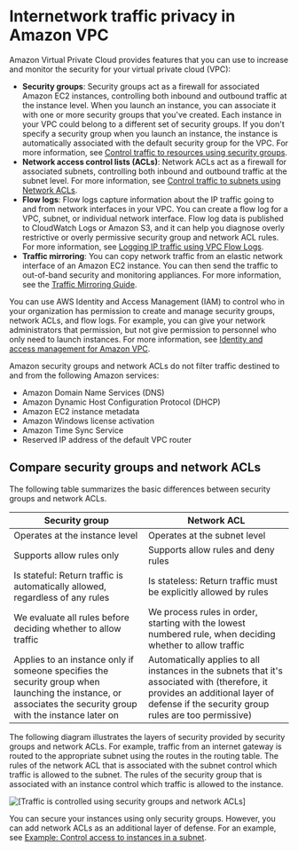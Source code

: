 # Internetwork traffic privacy in Amazon VPC<a name="VPC_Security"></a>

Amazon Virtual Private Cloud provides features that you can use to increase and monitor the security for your virtual private cloud \(VPC\):
+ **Security groups**: Security groups act as a firewall for associated Amazon EC2 instances, controlling both inbound and outbound traffic at the instance level\. When you launch an instance, you can associate it with one or more security groups that you've created\. Each instance in your VPC could belong to a different set of security groups\. If you don't specify a security group when you launch an instance, the instance is automatically associated with the default security group for the VPC\. For more information, see [Control traffic to resources using security groups](VPC_SecurityGroups.md)\.
+ **Network access control lists \(ACLs\)**: Network ACLs act as a firewall for associated subnets, controlling both inbound and outbound traffic at the subnet level\. For more information, see [Control traffic to subnets using Network ACLs](vpc-network-acls.md)\.
+ **Flow logs**: Flow logs capture information about the IP traffic going to and from network interfaces in your VPC\. You can create a flow log for a VPC, subnet, or individual network interface\. Flow log data is published to CloudWatch Logs or Amazon S3, and it can help you diagnose overly restrictive or overly permissive security group and network ACL rules\. For more information, see [Logging IP traffic using VPC Flow Logs](flow-logs.md)\.
+ **Traffic mirroring**: You can copy network traffic from an elastic network interface of an Amazon EC2 instance\. You can then send the traffic to out\-of\-band security and monitoring appliances\. For more information, see the [Traffic Mirroring Guide](https://docs.aws.amazon.com/vpc/latest/mirroring/)\.

You can use AWS Identity and Access Management \(IAM\) to control who in your organization has permission to create and manage security groups, network ACLs, and flow logs\. For example, you can give your network administrators that permission, but not give permission to personnel who only need to launch instances\. For more information, see [Identity and access management for Amazon VPC](security-iam.md)\.

Amazon security groups and network ACLs do not filter traffic destined to and from the following Amazon services:
+ Amazon Domain Name Services \(DNS\)
+ Amazon Dynamic Host Configuration Protocol \(DHCP\)
+ Amazon EC2 instance metadata
+ Amazon Windows license activation 
+ Amazon Time Sync Service
+ Reserved IP address of the default VPC router

## Compare security groups and network ACLs<a name="VPC_Security_Comparison"></a>

The following table summarizes the basic differences between security groups and network ACLs\.


| Security group | Network ACL | 
| --- | --- | 
|  Operates at the instance level  |  Operates at the subnet level  | 
|  Supports allow rules only  |  Supports allow rules and deny rules  | 
|  Is stateful: Return traffic is automatically allowed, regardless of any rules  |  Is stateless: Return traffic must be explicitly allowed by rules  | 
|  We evaluate all rules before deciding whether to allow traffic  |  We process rules in order, starting with the lowest numbered rule, when deciding whether to allow traffic  | 
|  Applies to an instance only if someone specifies the security group when launching the instance, or associates the security group with the instance later on  |  Automatically applies to all instances in the subnets that it's associated with \(therefore, it provides an additional layer of defense if the security group rules are too permissive\)  | 

The following diagram illustrates the layers of security provided by security groups and network ACLs\. For example, traffic from an internet gateway is routed to the appropriate subnet using the routes in the routing table\. The rules of the network ACL that is associated with the subnet control which traffic is allowed to the subnet\. The rules of the security group that is associated with an instance control which traffic is allowed to the instance\.

![\[Traffic is controlled using security groups and network ACLs\]](http://docs.aws.amazon.com/vpc/latest/userguide/images/security-diagram_updated.png)

You can secure your instances using only security groups\. However, you can add network ACLs as an additional layer of defense\. For an example, see [Example: Control access to instances in a subnet](vpc-network-acls.md#nacl-examples)\.